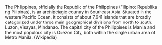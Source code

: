 The Philippines, officially the Republic of the Philippines (Filipino: Republika ng Pilipinas), is an archipelagic country in Southeast Asia. Situated in the western Pacific Ocean, it consists of about 7,641 islands that are broadly categorized under three main geographical divisions from north to south: Luzon, Visayas, Mindanao. The capital city of the Philippines is Manila and the most populous city is Quezon City, both within the single urban area of Metro Manila. (Wikipedia)
